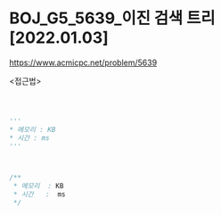 # BOJ_G5_5639_이진 검색 트리 [2022.01.03]
https://www.acmicpc.net/problem/5639

<접근법>
```



```


```python
'''
* 메모리 : KB
* 시간 : ms
'''



```


```java

/**
 * 메모리  : KB
 * 시간   :  ms
 */



```
